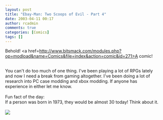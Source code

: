 ```yaml
---
layout: post
title: "Ebay-Man: Two Scoops of Evil - Part 4"
date: 2003-04-11 00:17
author: rcadmin
comments: true
categories: [Comics]
tags: []
---
```

Behold! <a href=http://www.bitsmack.com/modules.php?op=modload&name=Comics&file=index&action=comic&id=271>A comic!</a>
<br />

<br />
You can't do too much of one thing. I've been playing a lot of RPGs lately and now I need a break from gaming altogether. I've been doing a lot of research into PC case modding and xbox modding. If anyone has experience in either let me know. 
<br />

<br />
Fun fact of the day:
<br />
If a person was born in 1973, they would be almost 30 today! Think about it.<Br><br><!--more--><img src='/wp/wp-content/comics/20030411.gif' alt'' />
